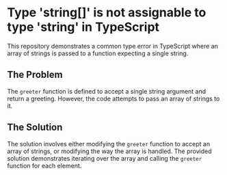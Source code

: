 # Type 'string[]' is not assignable to type 'string' in TypeScript

This repository demonstrates a common type error in TypeScript where an array of strings is passed to a function expecting a single string.

## The Problem

The `greeter` function is defined to accept a single string argument and return a greeting.  However, the code attempts to pass an array of strings to it.

## The Solution

The solution involves either modifying the `greeter` function to accept an array of strings, or modifying the way the array is handled.  The provided solution demonstrates iterating over the array and calling the `greeter` function for each element.